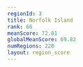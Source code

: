 ```yaml
---
regionId: 3
title: Norfolk Island
rank: 66
meanScore: 72.01
globalMeanScore: 69.82
numRegions: 220
layout: region_score
---
```

